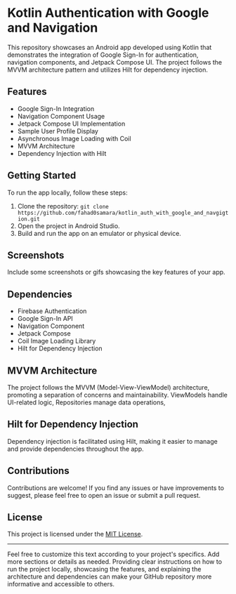 # Kotlin Authentication with Google and Navigation

This repository showcases an Android app developed using Kotlin that demonstrates the integration of Google Sign-In for authentication, navigation components, and Jetpack Compose UI. The project follows the MVVM architecture pattern and utilizes Hilt for dependency injection.

## Features
- Google Sign-In Integration
- Navigation Component Usage
- Jetpack Compose UI Implementation
- Sample User Profile Display
- Asynchronous Image Loading with Coil
- MVVM Architecture
- Dependency Injection with Hilt

## Getting Started
To run the app locally, follow these steps:
1. Clone the repository: `git clone https://github.com/fahad0samara/kotlin_auth_with_google_and_navgigtion.git`
2. Open the project in Android Studio.
3. Build and run the app on an emulator or physical device.

## Screenshots
Include some screenshots or gifs showcasing the key features of your app.

## Dependencies
- Firebase Authentication
- Google Sign-In API
- Navigation Component
- Jetpack Compose
- Coil Image Loading Library
- Hilt for Dependency Injection

## MVVM Architecture
The project follows the MVVM (Model-View-ViewModel) architecture, promoting a separation of concerns and maintainability. ViewModels handle UI-related logic, Repositories manage data operations,

## Hilt for Dependency Injection
Dependency injection is facilitated using Hilt, making it easier to manage and provide dependencies throughout the app.

## Contributions
Contributions are welcome! If you find any issues or have improvements to suggest, please feel free to open an issue or submit a pull request.

## License
This project is licensed under the [MIT License](LICENSE).

---

Feel free to customize this text according to your project's specifics. Add more sections or details as needed. Providing clear instructions on how to run the project locally, showcasing the features, and explaining the architecture and dependencies can make your GitHub repository more informative and accessible to others.
